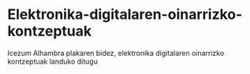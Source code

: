 # Elektronika-digitalaren-oinarrizko-kontzeptuak
Icezum Alhambra plakaren bidez, elektronika digitalaren oinarrizko kontzeptuak landuko ditugu
